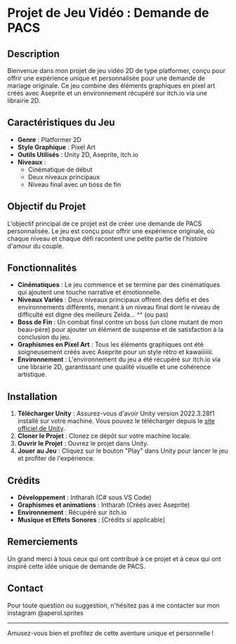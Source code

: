 # Projet de Jeu Vidéo : Demande de PACS

## Description

Bienvenue dans mon projet de jeu vidéo 2D de type platformer, conçu pour offrir une expérience unique et personnalisée pour une demande de mariage originale. Ce jeu combine des éléments graphiques en pixel art créés avec Aseprite et un environnement récupéré sur itch.io via une librairie 2D.

## Caractéristiques du Jeu

- **Genre** : Platformer 2D
- **Style Graphique** : Pixel Art
- **Outils Utilisés** : Unity 2D, Aseprite, itch.io
- **Niveaux** :
  - Cinématique de début
  - Deux niveaux principaux
  - Niveau final avec un boss de fin

## Objectif du Projet

L'objectif principal de ce projet est de créer une demande de PACS personnalisée. Le jeu est conçu pour offrir une expérience originale, où chaque niveau et chaque défi racontent une petite partie de l'histoire d'amour du couple.

## Fonctionnalités

- **Cinématiques** : Le jeu commence et se termine par des cinématiques qui ajoutent une touche narrative et émotionnelle.
- **Niveaux Variés** : Deux niveaux principaux offrent des défis et des environnements différents, menant à un niveau final dont le niveau de difficulté est digne des meilleurs Zelda... ^^ (ou pas)
- **Boss de Fin** : Un combat final contre un boss (un clone mutant de mon beau-père) pour ajouter un élément de suspense et de satisfaction à la conclusion du jeu.
- **Graphismes en Pixel Art** : Tous les éléments graphiques ont été soigneusement créés avec Aseprite pour un style rétro et kawaiiiiiii.
- **Environnement** : L'environnement du jeu a été récupéré sur itch.io via une librairie 2D, garantissant une qualité visuelle et une cohérence artistique.

## Installation

1. **Télécharger Unity** : Assurez-vous d'avoir Unity version 2022.3.28f1 installé sur votre machine. Vous pouvez le télécharger depuis le [site officiel de Unity](https://unity.com/).
2. **Cloner le Projet** : Clonez ce dépôt sur votre machine locale.
3. **Ouvrir le Projet** : Ouvrez le projet dans Unity.
4. **Jouer au Jeu** : Cliquez sur le bouton "Play" dans Unity pour lancer le jeu et profiter de l'expérience.

## Crédits

- **Développement** : Intharah (C# sous VS Code)
- **Graphismes et animations** : Intharah (Créés avec Aseprite)
- **Environnement** : Récupéré sur itch.io
- **Musique et Effets Sonores** : [Crédits si applicable]

## Remerciements

Un grand merci à tous ceux qui ont contribué à ce projet et à ceux qui ont inspiré cette idée unique de demande de PACS.

## Contact

Pour toute question ou suggestion, n'hésitez pas à me contacter sur mon instagram @aperol.sprites

---

Amusez-vous bien et profitez de cette aventure unique et personnelle !
